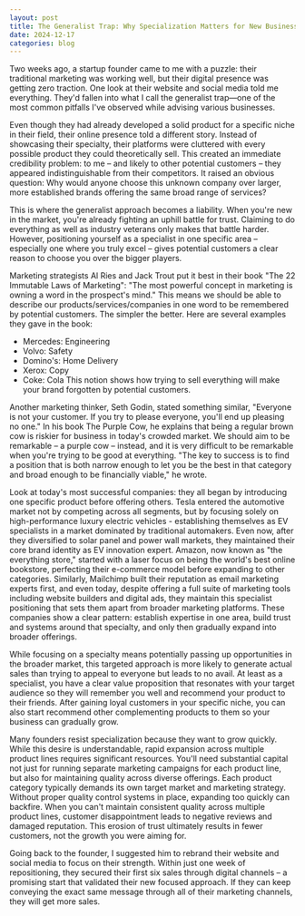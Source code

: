 ```yaml
---
layout: post
title: The Generalist Trap: Why Specialization Matters for New Businesses
date: 2024-12-17
categories: blog
---
```


Two weeks ago, a startup founder came to me with a puzzle: their traditional marketing was working well, but their digital presence was getting zero traction. One look at their website and social media told me everything. They'd fallen into what I call the generalist trap—one of the most common pitfalls I've observed while advising various businesses.

Even though they had already developed a solid product for a specific niche in their field, their online presence told a different story. Instead of showcasing their specialty, their platforms were cluttered with every possible product they could theoretically sell. This created an immediate credibility problem: to me – and likely to other potential customers – they appeared indistinguishable from their competitors. It raised an obvious question: Why would anyone choose this unknown company over larger, more established brands offering the same broad range of services?

This is where the generalist approach becomes a liability. When you're new in the market, you're already fighting an uphill battle for trust. Claiming to do everything as well as industry veterans only makes that battle harder. However, positioning yourself as a specialist in one specific area – especially one where you truly excel – gives potential customers a clear reason to choose you over the bigger players.

Marketing strategists Al Ries and Jack Trout put it best in their book "The 22 Immutable Laws of Marketing": "The most powerful concept in marketing is owning a word in the prospect's mind." This means we should be able to describe our products/services/companies in one word to be remembered by potential customers. The simpler the better. Here are several examples they gave in the book:
- Mercedes: Engineering
- Volvo: Safety 
- Domino's: Home Delivery 
- Xerox: Copy
- Coke: Cola
This notion shows how trying to sell everything will make your brand forgotten by potential customers.

Another marketing thinker, Seth Godin, stated something similar, "Everyone is not your customer. If you try to please everyone, you'll end up pleasing no one." In his book The Purple Cow, he explains that being a regular brown cow is riskier for business in today's crowded market. We should aim to be remarkable – a purple cow – instead, and it is very difficult to be remarkable when you're trying to be good at everything. "The key to success is to find a position that is both narrow enough to let you be the best in that category and broad enough to be financially viable," he wrote.

Look at today's most successful companies: they all began by introducing one specific product before offering others. Tesla entered the automotive market not by competing across all segments, but by focusing solely on high-performance luxury electric vehicles - establishing themselves as EV specialists in a market dominated by traditional automakers. Even now, after they diversified to solar panel and power wall markets, they maintained their core brand identity as EV innovation expert. Amazon, now known as "the everything store," started with a laser focus on being the world's best online bookstore, perfecting their e-commerce model before expanding to other categories. Similarly, Mailchimp built their reputation as email marketing experts first, and even today, despite offering a full suite of marketing tools including website builders and digital ads, they maintain this specialist positioning that sets them apart from broader marketing platforms. These companies show a clear pattern: establish expertise in one area, build trust and systems around that specialty, and only then gradually expand into broader offerings.

While focusing on a specialty means potentially passing up opportunities in the broader market, this targeted approach is more likely to generate actual sales than trying to appeal to everyone but leads to no avail. At least as a specialist, you have a clear value proposition that resonates with your target audience so they will remember you well and recommend your product to their friends. After gaining loyal customers in your specific niche, you can also start recommend other complementing products to them so your business can gradually grow. 

Many founders resist specialization because they want to grow quickly. While this desire is understandable, rapid expansion across multiple product lines requires significant resources. You'll need substantial capital not just for running separate marketing campaigns for each product line, but also for maintaining quality across diverse offerings. Each product category typically demands its own target market and marketing strategy. Without proper quality control systems in place, expanding too quickly can backfire. When you can't maintain consistent quality across multiple product lines, customer disappointment leads to negative reviews and damaged reputation. This erosion of trust ultimately results in fewer customers, not the growth you were aiming for.

Going back to the founder, I suggested him to rebrand their website and social media to focus on their strength. Within just one week of repositioning, they secured their first six sales through digital channels – a promising start that validated their new focused approach. If they can keep conveying the exact same message through all of their marketing channels, they will get more sales.
